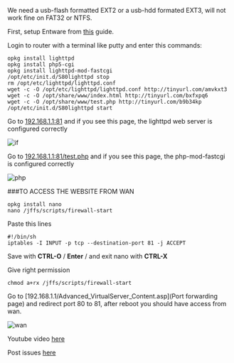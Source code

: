 We need a usb-flash formatted EXT2 or a usb-hdd formated EXT3, will not work fine on FAT32 or NTFS.

First, setup Entware from [this](https://github.com/RMerl/asuswrt-merlin/wiki/Entware) guide.

Login to router with a terminal like putty and enter this commands:
```
opkg install lighttpd
opkg install php5-cgi
opkg install lighttpd-mod-fastcgi
/opt/etc/init.d/S80lighttpd stop
rm /opt/etc/lighttpd/lighttpd.conf
wget -c -O /opt/etc/lighttpd/lighttpd.conf http://tinyurl.com/amvkxt3
wget -c -O /opt/share/www/index.html http://tinyurl.com/bxfxpq6
wget -c -O /opt/share/www/test.php http://tinyurl.com/b9b34kp
/opt/etc/init.d/S80lighttpd start
```
Go to [192.168.1.1:81](http://192.168.1.1:81) and if you see this page, the lighttpd web server is configured correctly

![if](http://i47.tinypic.com/rm5it1.png)

Go to [192.168.1.1:81/test.php](http://192.168.1.1:81/test.php) and if you see this page, the php-mod-fastcgi is configured correctly

![php](http://i50.tinypic.com/i5usfo.png)

###TO ACCESS THE WEBSITE FROM WAN
```
opkg install nano
nano /jffs/scripts/firewall-start
```

Paste this lines
```
#!/bin/sh
iptables -I INPUT -p tcp --destination-port 81 -j ACCEPT
```

Save with **CTRL-O** / **Enter** / and exit nano with **CTRL-X**

Give right permission
```
chmod a+rx /jffs/scripts/firewall-start
```

Go to [192.168.1.1/Advanced_VirtualServer_Content.asp](Port forwarding page) and redirect port 80 to 81, after reboot you should have access from wan.

![wan](http://i47.tinypic.com/309hgqr.png)

Youtube video [here](http://youtu.be/KHABSd7qB2M)

Post issues [here](http://forums.smallnetbuilder.com/showthread.php?t=9310)